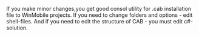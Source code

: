 If you make minor changes,you get good consol utility for .cab installation file to WinMobile projects. 
If you need to change folders and options - edit shell-files.
 And if you need to edit the structure of CAB - you must edit c#-solution.